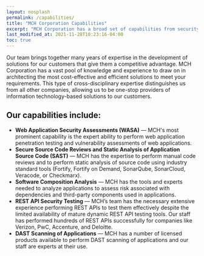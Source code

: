 ```yaml
---
layout: nosplash
permalink: /capabilities/
title: "MCH Corporation Capabilities"
excerpt: "MCH Corporation has a broad set of capabilities from security assessments to software assurange program operations."
last_modified_at: 2021-11-28T10:23:16-04:00
toc: true
---
```


Our team brings together many years of expertise in the development of solutions for our customers that give them a competitive advantage. MCH Corporation has a vast pool of knowledge and experience to draw on in architecting the most cost-effective and efficient solutions to meet your requirements. This type of cross-disciplinary expertise distinguishes us from all other companies, allowing us to be one-stop providers of information technology-based solutions to our customers.

## Our capabilities include:

- **Web Application Security Assessments (WASA)** — MCH's most prominent capability is the expert ability to perform web application penetration testing and vulnerability assessments of web applications.
- **Secure Source Code Reviews and Static Analysis of Application Source Code (SAST)** — MCH has the expertise to perform manual code reviews and to perform static analysis of source code using industry standard tools (Fortify, Fortify on Demand, SonarQube, SonarCloud, Veracode, or Checkmarx).
- **Software Composition Analysis** — MCH has the tools and experts needed to analyze applications to assess risk associated with dependencies and third-party components used in applications.
- **REST API Security Testing** — MCH’s team has the necessary extensive experience performing REST APIs to test them effectively despite the limited availability of mature dynamic REST API testing tools.  Our staff has performed hundreds of REST APIs successfully for companies like Verizon, PwC, Accenture, and Deloitte.
- **DAST Scanning of Applications** — MCH has a number of licensed products available to perform DAST scanning of applications and our staff are experts at their use.

